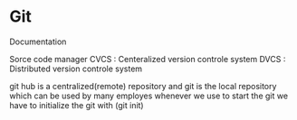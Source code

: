 # Git
Documentation

Sorce code manager
CVCS : Centeralized version controle system
DVCS : Distributed version controle system

git hub is a centralized(remote) repository and git is the local repository which can be used by many employes 
whenever we use to start the git we have to initialize the git with (git init) 

